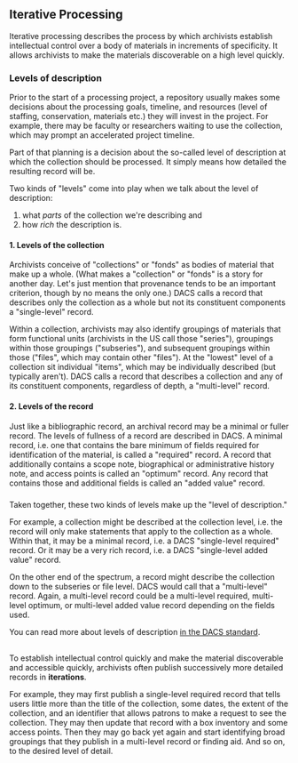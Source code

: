 ## Iterative Processing

Iterative processing describes the process by which archivists establish intellectual control over a body of materials in increments of specificity.
It allows archivists to make the materials discoverable on a high level quickly.

### Levels of description

Prior to the start of a processing project, a repository usually makes some decisions about the processing goals, timeline, and resources (level of staffing, conservation, materials etc.) they will invest in the project.
For example, there may be faculty or researchers waiting to use the collection, which may prompt an accelerated project timeline.

Part of that planning is a decision about the so-called level of description at which the collection should be processed. 
It simply means how detailed the resulting record will be. 

Two kinds of "levels" come into play when we talk about the level of description:

1. what *parts* of the collection we're describing and
2. how *rich* the description is.

#### 1. Levels of the collection

Archivists conceive of "collections" or "fonds" as bodies of material that make up a whole.
(What makes a "collection" or "fonds" is a story for another day. Let's just mention that provenance tends to be an important criterion, though by no means the only one.)
DACS calls a record that describes only the collection as a whole but not its constituent components a "single-level" record.

Within a collection, archivists may also identify groupings of materials that form functional units (archivists in the US call those "series"), groupings within those groupings ("subseries"), and subsequent groupings within those ("files", which may contain other "files").
At the "lowest" level of a collection sit individual "items", which may be individually described (but typically aren't).
DACS calls a record that describes a collection and any of its constituent components, regardless of depth, a "multi-level" record.

#### 2. Levels of the record

Just like a bibliographic record, an archival record may be a minimal or fuller record.
The levels of fullness of a record are described in DACS.
A minimal record, i.e. one that contains the bare minimum of fields required for identification of the material, is called a "required" record. 
A record that additionally contains a scope note, biographical or administrative history note, and access points is called an "optimum" record.
Any record that contains those and additional fields is called an "added value" record.

###

Taken together, these two kinds of levels make up the "level of description." 

For example, a collection might be described at the collection level, i.e. the record will only make statements that apply to the collection as a whole. Within that, it may be a minimal record, i.e. a DACS "single-level required" record. Or it may be a very rich record, i.e. a DACS "single-level added value" record.

On the other end of the spectrum, a record might describe the collection down to the subseries or file level. DACS would call that a "multi-level" record. Again, a multi-level record could be a multi-level required, multi-level optimum, or multi-level added value record depending on the fields used. 

You can read more about levels of description [in the DACS standard](https://saa-ts-dacs.github.io/dacs/06_part_I/02_chapter_01.html).

##

To establish intellectual control quickly and make the material discoverable and accessible quickly, archivists often publish successively more detailed records in **iterations**.

For example, they may first publish a single-level required record that tells users little more than the title of the collection, some dates, the extent of the collection, and an identifier that allows patrons to make a request to see the collection. They may then update that record with a box inventory and some access points. Then they may go back yet again and start identifying broad groupings that they publish in a multi-level record or finding aid. And so on, to the desired level of detail. 
